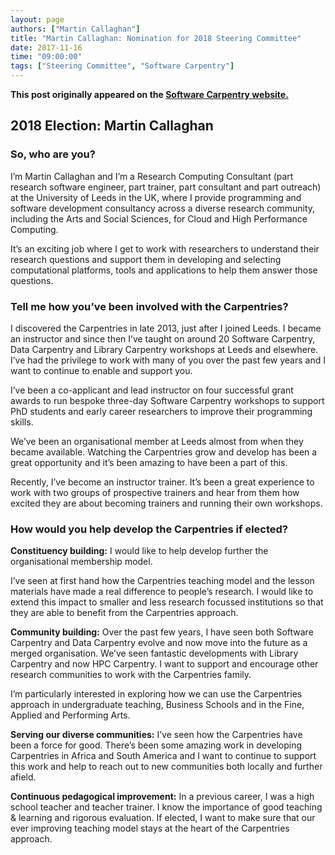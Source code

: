 ```yaml
---
layout: page
authors: ["Martin Callaghan"]
title: "Martin Callaghan: Nomination for 2018 Steering Committee"
date: 2017-11-16
time: "09:00:00"
tags: ["Steering Committee", "Software Carpentry"]
---
```


<p><b>This post originally appeared on the <a href="https://software-carpentry.org/">Software Carpentry website.</a></b></p>

## 2018 Election: Martin Callaghan

### So, who are you?

I’m Martin Callaghan and I’m a Research Computing Consultant (part research software engineer, part trainer,
part consultant and part outreach) at the University of Leeds in the UK, where I provide programming and software
development consultancy across a diverse research community, including the Arts and Social Sciences,
for Cloud and High Performance Computing.

It’s an exciting job where I get to work with researchers to understand their research questions and support
them in developing and selecting computational platforms, tools and applications to help them answer those questions.

### Tell me how you’ve been involved with the Carpentries?

I discovered the Carpentries in late 2013, just after I joined Leeds. I became an instructor and since then I’ve taught
on around 20 Software Carpentry, Data Carpentry and Library Carpentry workshops at Leeds and elsewhere. I’ve had the
privilege to work with many of you over the past few years and I want to continue to enable and support you.

I’ve been a co-applicant and lead instructor on four successful grant awards to run bespoke three-day Software Carpentry 
workshops to support PhD students and early career researchers to improve their programming skills.

We’ve been an organisational member at Leeds almost from when they became available. Watching the Carpentries grow
and develop has been a great opportunity and it’s been amazing to have been a part of this.

Recently, I’ve become an instructor trainer. It’s been a great experience to work with two groups of prospective
trainers and hear from them how excited they are about becoming trainers and running their own workshops.

### How would you help develop the Carpentries if elected?

**Constituency building:** I would like to help develop further the organisational membership model. 

I’ve seen at first hand how the Carpentries teaching model and the lesson materials have made a real difference to 
people’s research. I would like to extend this impact to smaller and less research focussed institutions so that they 
are able to benefit from the Carpentries approach.

**Community building:** Over the past few years, I have seen both Software Carpentry and Data Carpentry evolve 
and now move into the future as a merged organisation. We’ve seen fantastic developments with Library Carpentry and now HPC Carpentry. 
I want to support and encourage other research communities to work with the Carpentries family.

I’m particularly interested in exploring how we can use the Carpentries approach in undergraduate teaching, Business Schools and 
in the Fine, Applied and Performing Arts.

**Serving our diverse communities:** I’ve seen how the Carpentries have been a force for good. There’s been some amazing work 
in developing Carpentries in Africa and South America and I want to continue to support this work and help to reach out to new 
communities both locally and further afield.

**Continuous pedagogical improvement:** In a previous career, I was a high school teacher and teacher trainer. I know the importance 
of good teaching & learning and rigorous evaluation. If elected, I want to make sure that our ever improving teaching model stays at 
the heart of the Carpentries approach.

